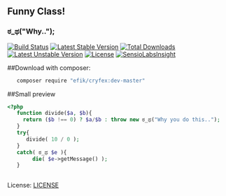 ## Funny Class! 

###  ಠ_ಥ("Why..");

[![Build Status](https://travis-ci.org/efik/cryfex.svg?branch=master)](https://travis-ci.org/efik/cryfex) [![Latest Stable Version](https://poser.pugx.org/efik/cryfex/v/stable)](https://packagist.org/packages/efik/cryfex) [![Total Downloads](https://poser.pugx.org/efik/cryfex/downloads)](https://packagist.org/packages/efik/cryfex) [![Latest Unstable Version](https://poser.pugx.org/efik/cryfex/v/unstable)](https://packagist.org/packages/efik/cryfex) [![License](https://poser.pugx.org/efik/cryfex/license)](https://packagist.org/packages/efik/cryfex) [![SensioLabsInsight](https://insight.sensiolabs.com/projects/bf3a8366-d6f9-40ed-ae10-e838cc9c32ec/mini.png)](https://insight.sensiolabs.com/projects/bf3a8366-d6f9-40ed-ae10-e838cc9c32ec)

##Download with composer:
```sh
   composer require "efik/cryfex:dev-master"
```

##Small preview
```php
<?php
   function divide($a, $b){
     return ($b !== 0) ? $a/$b : throw new ಠ_ಥ("Why you do this..");
   }
   try{
      divide( 10 / 0 ); 
   }
   catch( ಠ_ಥ $e ){
        die( $e->getMessage() ); 
   }
  
```

License: [LICENSE](https://github.com/efik/cryfex/blob/master/LICENSE)
